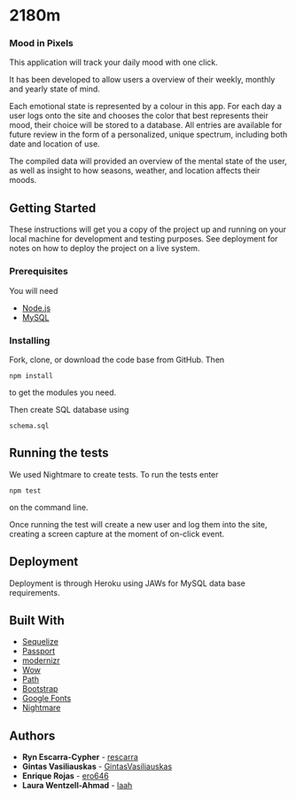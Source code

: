 # 2180m 

### Mood in Pixels

This application will track your daily mood with one click. 

It has been developed to allow users a overview of their weekly, monthly and yearly state of mind.

Each emotional state is represented by a colour in this app. For each day a user logs onto the site and chooses the color that best represents their mood, their choice will be stored to a database. All entries are available for future review in the form of a personalized, unique spectrum, including both date and location of use.

The compiled data will provided an overview of the mental state of the user, as well as insight to how seasons, weather, and location affects their moods. 

## Getting Started

These instructions will get you a copy of the project up and running on your local machine for development and testing purposes. See deployment for notes on how to deploy the project on a live system.

### Prerequisites

You will need

* [Node.js](https://nodejs.org/en/)
* [MySQL](https://www.mysql.com/) 

### Installing

Fork, clone, or download the code base from GitHub. Then

```
npm install
```

to get the modules you need. 

Then create SQL database using 

```
schema.sql
```

## Running the tests

We used Nightmare to create tests. To run the tests enter
```
npm test 
```
on the command line. 

Once running the test will create a new user and log them into the site, creating a screen capture at the moment of on-click event.

## Deployment

Deployment is through Heroku using JAWs for MySQL data base requirements.

## Built With

* [Sequelize](http://docs.sequelizejs.com/) 
* [Passport](http://www.passportjs.org/) 
* [modernizr](https://modernizr.com/) 
* [Wow](http://mynameismatthieu.com/WOW/) 
* [Path](https://nodejs.org/api/path.html) 
* [Bootstrap](https://getbootstrap.com/) 
* [Google Fonts](https://fonts.google.com/) 
* [Nightmare](http://www.nightmarejs.org/) 


## Authors

* **Ryn Escarra-Cypher** - [rescarra](https://github.com/rescarra)
* **Gintas Vasiliauskas** - [GintasVasiliauskas](https://github.com/GintasVasiliauskas)
* **Enrique Rojas** - [ero646](https://github.com/ero646)
* **Laura Wentzell-Ahmad** - [laah](https://github.com/laah)
